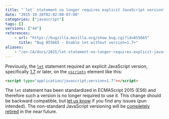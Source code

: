 ```yaml
---
title: "`let` statement no longer requires explicit JavaScript version"
date: "2015-10-28T02:02:00-07:00"
categories: ["javascript"]
tags: []
versions: ["44"]
references:
    - url: "https://bugzilla.mozilla.org/show_bug.cgi?id=855665"
      title: "Bug 855665 - Enable let without version=1.7+"
aliases:
    - "/en-CA/docs/2015/let-statement-no-longer-requires-explicit-javascript-version-in-non-strict-mode/"
---
```

Previously, the [`let`](https://developer.mozilla.org/docs/Web/JavaScript/Reference/Statements/let) statement required an explicit JavaScript version, specifically [1.7](https://developer.mozilla.org/docs/Web/JavaScript/New_in_JavaScript/1.7) or later, on the [`<script>`](https://developer.mozilla.org/docs/Web/HTML/Element/script) element like this:

```html
<script type="application/javascript;version=1.7"></script>
```

The `let` statement has been standardized in ECMAScript 2015 (ES6) and therefore such a version is no longer required to use it. This change should be backward compatible, but [let us know](https://www.fxsitecompat.dev/en-CA/contribute/) if you find any issues (pun intended). The non-standard JavaScript versioning will be [completely retired](https://www.fxsitecompat.dev/en-CA/docs/2015/javascript-versions-will-be-retired/) in the near future.
